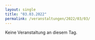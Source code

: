 ```yaml
---
layout: single
title: "03.03.2022"
permalink: /veranstaltungen/2022/03/03/
---
```


Keine Veranstaltung an diesem Tag.
